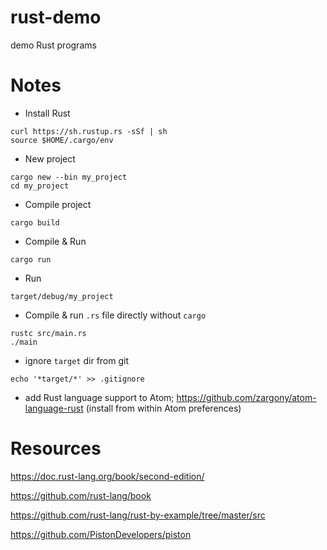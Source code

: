 # rust-demo
demo Rust programs

# Notes

- Install Rust

```
curl https://sh.rustup.rs -sSf | sh
source $HOME/.cargo/env
```

- New project

```
cargo new --bin my_project
cd my_project
```

- Compile project

```
cargo build
```

- Compile & Run

```
cargo run
```

- Run

```
target/debug/my_project
```

- Compile & run `.rs` file directly without `cargo`

```
rustc src/main.rs
./main
```

- ignore `target` dir from git

```
echo '*target/*' >> .gitignore
```

- add Rust language support to Atom; https://github.com/zargony/atom-language-rust (install from within Atom preferences)

# Resources

https://doc.rust-lang.org/book/second-edition/

https://github.com/rust-lang/book

https://github.com/rust-lang/rust-by-example/tree/master/src

https://github.com/PistonDevelopers/piston
